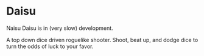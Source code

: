 # Daisu

 Naisu Daisu is in (very slow) development.
 
 A top down dice driven roguelike shooter. Shoot, beat up, and dodge dice to turn the odds of luck to your favor.

